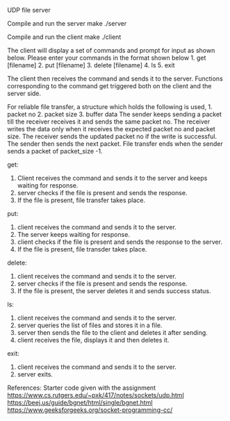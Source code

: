 UDP file server 

Compile and run the server
    make
    ./server <portno>

Compile and run the client
    make
    ./client <server ip address> <portno>

The client will display a set of commands and prompt for input as shown below.
    Please enter your commands in the format shown below
    1. get [filename]
    2. put [filename]
    3. delete [filename]
    4. ls
    5. exit

The client then receives the command and sends it to the server. 
Functions corresponding to the command get triggered both on the client and the server side.

For reliable file transfer, a structure which holds the following is used,
    1. packet no
    2. packet size
    3. buffer data
The sender keeps sending a packet till the receiver receives it and sends the same packet no.
The receiver writes the data only when it receives the expected packet no and packet size. 
The receiver sends the updated packet no if the write is successful.
The sender then sends the next packet.
File transfer ends when the sender sends a packet of packet_size -1.

get:
1. Client receives the command and sends it to the server and keeps waiting for response.
2. server checks if the file is present and sends the response.
3. If the file is present, file transfer takes place.

put:
1. client receives the command and sends it to the server.
2. The server keeps waiting for response.
2. client checks if the file is present and sends the response to the server.
3. If the file is present, file transder takes place.

delete:
1. client receives the command and sends it to the server.
2. server checks if the file is present and sends the response.
3. If the file is present, the server deletes it and sends success status.

ls:
1. client receives the command and sends it to the server.
2. server queries the list of files and stores it in a file.
3. server then sends the file to the client and deletes it after sending.
4. client receives the file, displays it and then deletes it.

exit:
1. client receives the command and sends it to the server.
2. server exits.

References:
Starter code given with the assignment
https://www.cs.rutgers.edu/~pxk/417/notes/sockets/udp.html
https://beej.us/guide/bgnet/html/single/bgnet.html
https://www.geeksforgeeks.org/socket-programming-cc/


 


